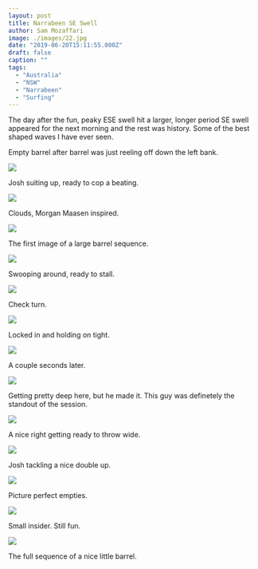 ```yaml
---
layout: post
title: Narrabeen SE Swell
author: Sam Mozaffari
image: ./images/22.jpg
date: "2019-06-20T15:11:55.000Z"
draft: false
caption: ""
tags: 
  - "Australia"
  - "NSW"
  - "Narrabeen"
  - "Surfing"
---
```



The day after the fun, peaky ESE swell hit a larger, longer period SE swell appeared for the next morning and the rest was history. Some of the best shaped waves I have ever seen. 

Empty barrel after barrel was just reeling off down the left bank.



![](./images/1.jpg)

Josh suiting up, ready to cop a beating.


![](./images/2.jpg)

Clouds, Morgan Maasen inspired.

![](./images/5.jpg)

The first image of a large barrel sequence.

![](./images/9.jpg)

Swooping around, ready to stall.

![](./images/16.jpg)

Check turn.

![](./images/22.jpg)

Locked in and holding on tight.

![](./images/22.jpg)

A couple seconds later.

![](./images/35.jpg)

Getting pretty deep here, but he made it. This guy was definetely the standout of the session.

![](./images/37.jpg)

A nice right getting ready to throw wide.

![](./images/38.jpg)

Josh tackling a nice double up.

![](./images/40.jpg)

Picture perfect empties.

![](./images/43.jpg)

Small insider. Still fun.

![](./images/44.jpg)

The full sequence of a nice little barrel.



